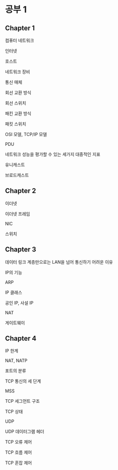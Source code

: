 # 공부 1

## Chapter 1

컴퓨터 네트워크

인터넷

호스트

네트워크 장비

통신 매체

회선 교환 방식

회선 스위치

패킨 교환 방식

패킷 스위치

OSI 모델, TCP/IP 모델

PDU

네트워크 성능을 평가할 수 있는 세가지 대중적인 지표

유니캐스트

브로드캐스트

## Chapter 2

이더넷

이더넷 프레임

NIC

스위치

## Chapter 3

데이터 링크 계층만으로는 LAN을 넘어 통신하기 어려운 이유

IP의 기능

ARP

IP 클래스

공인 IP, 사설 IP

NAT

게이트웨이

## Chapter 4

IP 한계

NAT, NATP

포트의 분류

TCP 통신의 세 단계

MSS

TCP 세그먼트 구조

TCP 상태

UDP

UDP 데이터그램 헤더

TCP 오류 제어

TCP 흐름 제어

TCP 혼잡 제어

